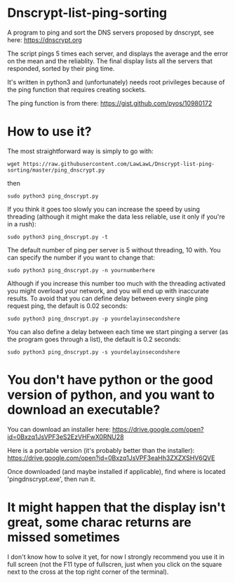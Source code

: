 # Dnscrypt-list-ping-sorting
A program to ping and sort the DNS servers proposed by dnscrypt, see here: https://dnscrypt.org

The script pings 5 times each server, and displays the average and the error on the mean and the reliablity. The final display lists all the servers that responded, sorted by their ping time.

It's written in python3 and (unfortunately) needs root privileges because of the ping function that requires creating sockets. 

The ping function is from there: https://gist.github.com/pyos/10980172

# How to use it?
The most straightforward way is simply to go with:

`wget https://raw.githubusercontent.com/LawLawL/Dnscrypt-list-ping-sorting/master/ping_dnscrypt.py`

then

`sudo python3 ping_dnscrypt.py`

If you think it goes too slowly you can increase the speed by using threading (although it might make the data less reliable, use it only if you're in a rush):

`sudo python3 ping_dnscrypt.py -t`

The default number of ping per server is 5 without threading, 10 with. You can specify the number if you want to change that:

`sudo python3 ping_dnscrypt.py -n yournumberhere`

Although if you increase this number too much with the threading activated you might overload your network, and you will end up with inaccurate results. To avoid that you can define delay between every single ping request ping, the default is 0.02 seconds:

`sudo python3 ping_dnscrypt.py -p yourdelayinsecondshere`

You can also define a delay between each time we start pinging a server (as the program goes through a list), the default is 0.2 seconds:

`sudo python3 ping_dnscrypt.py -s yourdelayinsecondshere`

# You don't have python or the good version of python, and you want to download an executable?
You can download an installer here: https://drive.google.com/open?id=0Bxzq1JsVPF3eS2EzVHFwX0RNU28

Here is a portable version (it's probably better than the installer): https://drive.google.com/open?id=0Bxzq1JsVPF3eaHh3ZXZXSHV6QVE

Once downloaded (and maybe installed if applicable), find where is located 'pingdnscrypt.exe', then run it. 

# It might happen that the display isn't great, some charac returns are missed sometimes
I don't know how to solve it yet, for now I strongly recommend you use it in full screen (not the F11 type of fullscren, just when you click on the square next to the cross at the top right corner of the terminal).
